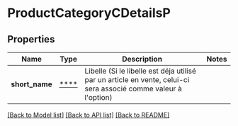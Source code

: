 # ProductCategoryCDetailsP

## Properties
Name | Type | Description | Notes
------------ | ------------- | ------------- | -------------
**short_name** | [****](.md) | Libelle (Si le libelle est déja utilisé par un article en vente, celui-ci sera associé comme valeur à l&#x27;option) | 

[[Back to Model list]](../../README.md#documentation-for-models) [[Back to API list]](../../README.md#documentation-for-api-endpoints) [[Back to README]](../../README.md)

